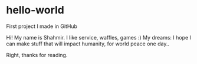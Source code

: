 # hello-world
First project I made in GitHub

Hi! My name is Shahmir. I like service, waffles, games :)
My dreams: I hope I can make stuff that will impact humanity, for world peace one day..

Right, thanks for reading.
